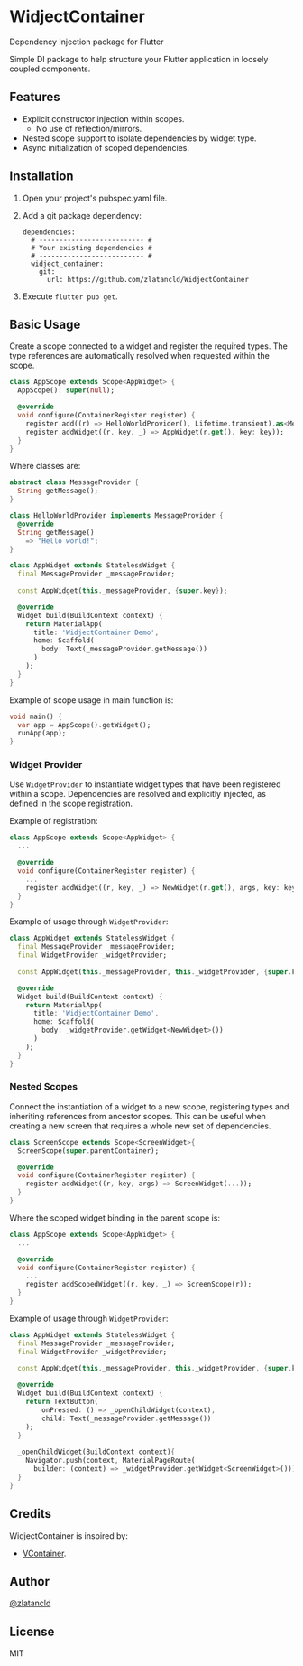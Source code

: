 # WidjectContainer
Dependency Injection package for Flutter

Simple DI package to help structure your Flutter application in loosely coupled components.

## Features

- Explicit constructor injection within scopes.
  - No use of reflection/mirrors.
- Nested scope support to isolate dependencies by widget type.
- Async initialization of scoped dependencies.

## Installation

1. Open your project's pubspec.yaml file.
2. Add a git package dependency:

      ```
      dependencies:
        # -------------------------- #
        # Your existing dependencies #
        # -------------------------- #
        widject_container:
          git:
            url: https://github.com/zlatancld/WidjectContainer
      ```
3. Execute ```flutter pub get```.

## Basic Usage

Create a scope connected to a widget and register the required types. The type references are automatically resolved when requested within the scope.

```dart
class AppScope extends Scope<AppWidget> {
  AppScope(): super(null);

  @override
  void configure(ContainerRegister register) {
    register.add((r) => HelloWorldProvider(), Lifetime.transient).as<MessageProvider>();
    register.addWidget((r, key, _) => AppWidget(r.get(), key: key));
  }
}
```

Where classes are:

```dart
abstract class MessageProvider {
  String getMessage();
}
```

```dart
class HelloWorldProvider implements MessageProvider {
  @override
  String getMessage()
    => "Hello world!";
}
```

```dart
class AppWidget extends StatelessWidget {
  final MessageProvider _messageProvider;
  
  const AppWidget(this._messageProvider, {super.key});

  @override
  Widget build(BuildContext context) {
    return MaterialApp(
      title: 'WidjectContainer Demo',
      home: Scaffold(
        body: Text(_messageProvider.getMessage())
      )
    );
  }
}
```

Example of scope usage in main function is:

```dart
void main() {
  var app = AppScope().getWidget();
  runApp(app);
}
```

### Widget Provider

Use ```WidgetProvider``` to instantiate widget types that have been registered within a scope. Dependencies are resolved and explicitly injected, as defined in the scope registration.

Example of registration:

```dart
class AppScope extends Scope<AppWidget> {
  ...

  @override
  void configure(ContainerRegister register) {
    ...
    register.addWidget((r, key, _) => NewWidget(r.get(), args, key: key));
  }
}
```

Example of usage through ```WidgetProvider```:

```dart
class AppWidget extends StatelessWidget {
  final MessageProvider _messageProvider;
  final WidgetProvider _widgetProvider;
  
  const AppWidget(this._messageProvider, this._widgetProvider, {super.key});

  @override
  Widget build(BuildContext context) {
    return MaterialApp(
      title: 'WidjectContainer Demo',
      home: Scaffold(
        body: _widgetProvider.getWidget<NewWidget>())
      )
    );
  }
}
```

### Nested Scopes

Connect the instantiation of a widget to a new scope, registering types and inheriting references from ancestor scopes.
This can be useful when creating a new screen that requires a whole new set of dependencies.

```dart
class ScreenScope extends Scope<ScreenWidget>{
  ScreenScope(super.parentContainer);

  @override
  void configure(ContainerRegister register) {
    register.addWidget((r, key, args) => ScreenWidget(...));
  }
}
```

Where the scoped widget binding in the parent scope is:

```dart
class AppScope extends Scope<AppWidget> {
  ...

  @override
  void configure(ContainerRegister register) {
    ...
    register.addScopedWidget((r, key, _) => ScreenScope(r));
  }
}
```

Example of usage through ```WidgetProvider```:

```dart
class AppWidget extends StatelessWidget {
  final MessageProvider _messageProvider;
  final WidgetProvider _widgetProvider;
  
  const AppWidget(this._messageProvider, this._widgetProvider, {super.key});

  @override
  Widget build(BuildContext context) {
    return TextButton(
        onPressed: () => _openChildWidget(context), 
        child: Text(_messageProvider.getMessage())
    );
  }
  
  _openChildWidget(BuildContext context){
    Navigator.push(context, MaterialPageRoute(
      builder: (context) => _widgetProvider.getWidget<ScreenWidget>()));
  }
}
```

## Credits

WidjectContainer is inspired by:

- [VContainer](https://github.com/hadashiA/VContainer).

## Author

[@zlatancld](https://www.linkedin.com/in/zlatancld)

## License

MIT
